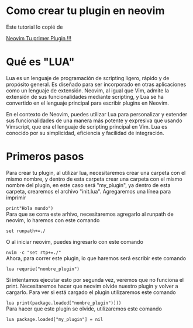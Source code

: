# Como crear tu plugin en neovim

Este tutorial lo copié de  

[Neovim Tu primer Plugin !!!](https://www.youtube.com/watch?v=hds9T_58G-0)  

# Qué es "LUA"

Lua es un lenguaje de programación de scripting ligero, rápido y de propósito general. Es diseñado para ser incorporado en otras aplicaciones como un lenguaje de extensión. Neovim, al igual que Vim, admite la extensión de sus funcionalidades mediante scripting, y Lua se ha convertido en el lenguaje principal para escribir plugins en Neovim.  
  
En el contexto de Neovim, puedes utilizar Lua para personalizar y extender sus funcionalidades de una manera más potente y expresiva que usando Vimscript, que era el lenguaje de scripting principal en Vim. Lua es conocido por su simplicidad, eficiencia y facilidad de integración.  

# Primeros pasos

Para crear tu plugin, al utilizar lua, necesitaremos crear una carpeta con el mismo nombre, y dentro de esta carpeta crear una carpeta con el mismo nombre del plugin, en este caso será "my_plugin", ya dentro de esta carpeta, crearemos el archivo "init.lua". Agregaremos una línea para imprimir

```print"Hola mundo")```    
Para que se corra este arhivo, necesitaremos agregarlo al runpath de neovim, lo haremos con este comando

```set runpath+=./```

O al iniciar neovim, puedes ingresarlo con este comando

```nvim -c "set rtp+=./"```  
Ahora, para correr este plugin, lo que haremos será escribir este comando

```lua requrie("nombre_plugin")```

Si intentamos ejecutar esto por segunda vez, veremos que no funciona el print. Necesitaremos hacer que neovim olvide nuestro plugin y volver a cargarlo. Para ver si está cargado el plugin utilizaremos este comando

```lua print(package.loaded["nombre_plugin")]))```  
Para hacer que este plugin se olvide, utilizaremos este comando

```lua package.loaded["my_plugin"] = nil```  


